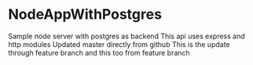 # NodeAppWithPostgres
Sample node server with postgres as backend
This api uses express and http modules
Updated master directly from github
This is the update through feature branch
and this too from feature branch
